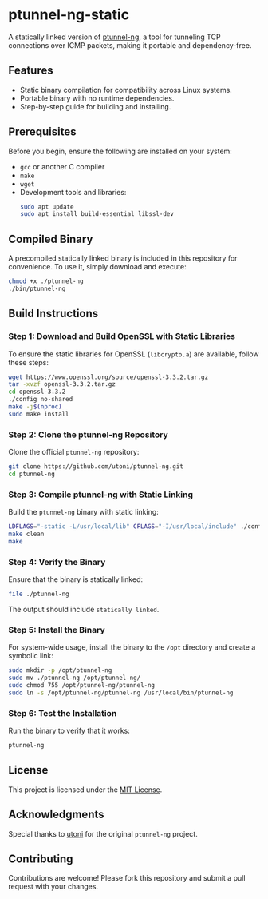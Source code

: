 # ptunnel-ng-static

A statically linked version of [ptunnel-ng](https://github.com/utoni/ptunnel-ng), a tool for tunneling TCP connections over ICMP packets, making it portable and dependency-free.

## Features
- Static binary compilation for compatibility across Linux systems.
- Portable binary with no runtime dependencies.
- Step-by-step guide for building and installing.

## Prerequisites
Before you begin, ensure the following are installed on your system:

- `gcc` or another C compiler
- `make`
- `wget`
- Development tools and libraries:
  ```bash
  sudo apt update
  sudo apt install build-essential libssl-dev
  ```

## Compiled Binary

A precompiled statically linked binary is included in this repository for convenience. To use it, simply download and execute:

```bash
chmod +x ./ptunnel-ng
./bin/ptunnel-ng
```

## Build Instructions

### Step 1: Download and Build OpenSSL with Static Libraries

To ensure the static libraries for OpenSSL (`libcrypto.a`) are available, follow these steps:

```bash
wget https://www.openssl.org/source/openssl-3.3.2.tar.gz
tar -xvzf openssl-3.3.2.tar.gz
cd openssl-3.3.2
./config no-shared
make -j$(nproc)
sudo make install
```

### Step 2: Clone the ptunnel-ng Repository

Clone the official `ptunnel-ng` repository:

```bash
git clone https://github.com/utoni/ptunnel-ng.git
cd ptunnel-ng
```

### Step 3: Compile ptunnel-ng with Static Linking

Build the `ptunnel-ng` binary with static linking:

```bash
LDFLAGS="-static -L/usr/local/lib" CFLAGS="-I/usr/local/include" ./configure
make clean
make
```

### Step 4: Verify the Binary

Ensure that the binary is statically linked:

```bash
file ./ptunnel-ng
```
The output should include `statically linked`.

### Step 5: Install the Binary

For system-wide usage, install the binary to the `/opt` directory and create a symbolic link:

```bash
sudo mkdir -p /opt/ptunnel-ng
sudo mv ./ptunnel-ng /opt/ptunnel-ng/
sudo chmod 755 /opt/ptunnel-ng/ptunnel-ng
sudo ln -s /opt/ptunnel-ng/ptunnel-ng /usr/local/bin/ptunnel-ng
```

### Step 6: Test the Installation

Run the binary to verify that it works:

```bash
ptunnel-ng
```

## License
This project is licensed under the [MIT License](LICENSE).

## Acknowledgments
Special thanks to [utoni](https://github.com/utoni) for the original `ptunnel-ng` project.

## Contributing
Contributions are welcome! Please fork this repository and submit a pull request with your changes.
